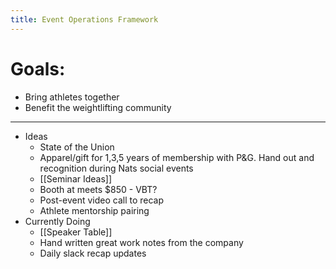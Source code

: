```yaml
---
title: Event Operations Framework
---
```


# Goals: 
- Bring athletes together
- Benefit the weightlifting community
--- 
- Ideas
	- State of the Union
	- Apparel/gift for 1,3,5 years of membership with P&G. Hand out and recognition during Nats social events
	- [[Seminar Ideas]]
	- Booth at meets $850 - VBT?
	- Post-event video call to recap
	- Athlete mentorship pairing
- Currently Doing
	- [[Speaker Table]]	
	- Hand written great work notes from the company
	- Daily slack recap updates
